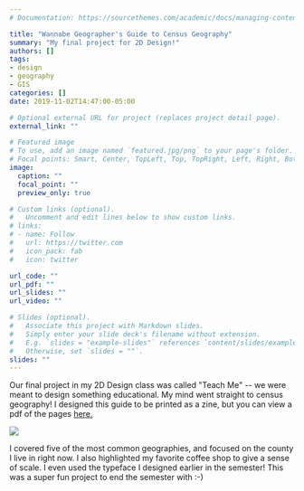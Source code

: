 ```yaml
---
# Documentation: https://sourcethemes.com/academic/docs/managing-content/

title: "Wannabe Geographer's Guide to Census Geography"
summary: "My final project for 2D Design!"
authors: []
tags: 
- design
- geography
- GIS
categories: []
date: 2019-11-02T14:47:00-05:00

# Optional external URL for project (replaces project detail page).
external_link: ""

# Featured image
# To use, add an image named `featured.jpg/png` to your page's folder.
# Focal points: Smart, Center, TopLeft, Top, TopRight, Left, Right, BottomLeft, Bottom, BottomRight.
image:
  caption: ""
  focal_point: ""
  preview_only: true

# Custom links (optional).
#   Uncomment and edit lines below to show custom links.
# links:
# - name: Follow
#   url: https://twitter.com
#   icon_pack: fab
#   icon: twitter

url_code: ""
url_pdf: ""
url_slides: ""
url_video: ""

# Slides (optional).
#   Associate this project with Markdown slides.
#   Simply enter your slide deck's filename without extension.
#   E.g. `slides = "example-slides"` references `content/slides/example-slides.md`.
#   Otherwise, set `slides = ""`.
slides: ""
---
```


Our final project in my 2D Design class was called "Teach Me" -- we were meant to design something educational. My mind went straight to census geography! I designed this guide to be printed as a zine, but you can view a pdf of the pages [here.](https://www.ravenmcknight.com/files/census-geog-guide.pdf)

[![](featured.png)](https://www.ravenmcknight.com/files/census-geog-guide.pdf)

I covered five of the most common geographies, and focused on the county I live in right now. I also highlighted my favorite coffee shop to give a sense of scale. I even used the typeface I designed earlier in the semester! This was a super fun project to end the semester with :-)